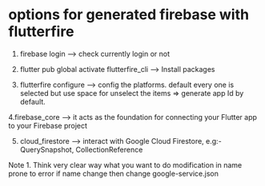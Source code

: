 # options for generated firebase with flutterfire
1. firebase login
--> check currently login or not
2. flutter pub global activate flutterfire_cli
--> Install packages

3. flutterfire configure
--> config the platforms. default every one is selected but use space for unselect the items => generate app Id by default.

4.firebase_core
--> it acts as the foundation for connecting your Flutter app to your Firebase project

5. cloud_firestore
-->  interact with Google Cloud Firestore, e.g:- QuerySnapshot, CollectionReference


Note 1. Think very clear way what you want to do modification in name prone to error if name change then change google-service.json

